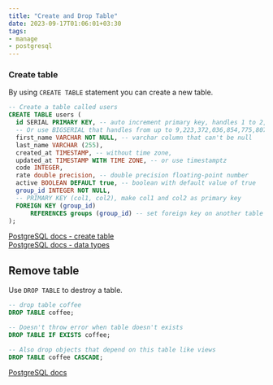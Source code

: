 ```yaml
---
title: "Create and Drop Table"
date: 2023-09-17T01:06:01+03:30
tags:
- manage
- postgresql
---
```

### Create table
By using `CREATE TABLE` statement you can create a new table.
```sql
-- Create a table called users
CREATE TABLE users (
  id SERIAL PRIMARY KEY, -- auto increment primary key, handles 1 to 2,147,483,647
  -- Or use BIGSERIAL that handles from up to 9,223,372,036,854,775,807
  first_name VARCHAR NOT NULL, -- varchar column that can't be null
  last_name VARCHAR (255),
  created_at TIMESTAMP, -- without time zone,
  updated_at TIMESTAMP WITH TIME ZONE, -- or use timestamptz
  code INTEGER,
  rate double precision, -- double precision floating-point number
  active BOOLEAN DEFAULT true, -- boolean with default value of true
  group_id INTEGER NOT NULL,
  -- PRIMARY KEY (col1, col2), make col1 and col2 as primary key
  FOREIGN KEY (group_id)
      REFERENCES groups (group_id) -- set foreign key on another table
);
```
[PostgreSQL docs - create table](https://www.postgresql.org/docs/16/sql-createtableas.html)  
[PostgreSQL docs - data types](https://www.postgresql.org/docs/8.1/datatype.html#DATATYPE-TABLE)  

## Remove table
Use `DROP TABLE` to destroy a table.
```sql
-- drop table coffee
DROP TABLE coffee;

-- Doesn't throw error when table doesn't exists
DROP TABLE IF EXISTS coffee;

-- Also drop objects that depend on this table like views
DROP TABLE coffee CASCADE;
```
[PostgreSQL docs](https://www.postgresql.org/docs/16/sql-droptable.html)  
